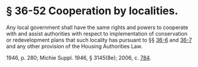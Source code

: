 # § 36-52 Cooperation by localities.

<p>Any local government shall have the same rights and powers to cooperate with and assist authorities with respect to implementation of conservation or redevelopment plans that such locality has pursuant to §§ <a href='http://law.lis.virginia.gov/vacode/36-6/'>36-6</a> and <a href='http://law.lis.virginia.gov/vacode/36-7/'>36-7</a> and any other provision of the Housing Authorities Law.</p><p>1946, p. 280; Michie Suppl. 1946, § 3145(8e); 2006, c. <a href='http://lis.virginia.gov/cgi-bin/legp604.exe?061+ful+CHAP0784'>784</a>.</p>